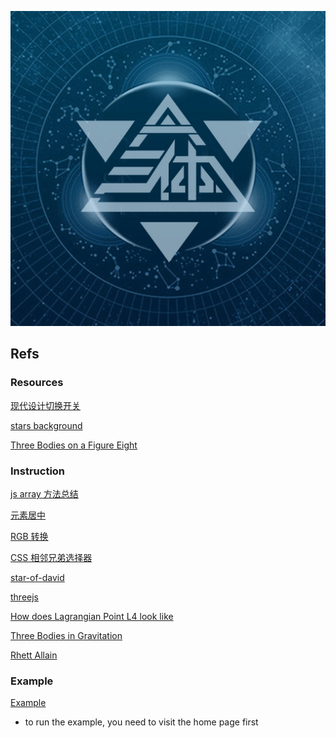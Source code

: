 ![](./tblogo.jpg)



## Refs

### Resources

[现代设计切换开关](https://www.html5tricks.com/pure-css3-checkbox-switch.html)

[stars background](https://github.com/NiklasKnaack/jquery-warpdrive-plugin)

[Three Bodies on a Figure Eight](http://www.artcompsci.org/msa/web/vol_1/v1_web/node45.html)

### Instruction

[js array 方法总结](http://www.w3school.com.cn/jsref/jsref_obj_array.asp)

[元素居中](https://www.w3cplus.com/css/elements-horizontally-center-with-css.html)

[RGB 转换](http://www.atool.org/colorpicker.php)

[CSS 相邻兄弟选择器](http://www.w3school.com.cn/css/css_selector_adjacent_sibling.asp)

[star-of-david](https://www.toptal.com/designers/htmlarrows/symbols/star-of-david/)

[threejs](https://threejs.org/docs/#api/materials/LineBasicMaterial)

[How does Lagrangian Point L4 look like](https://www.youtube.com/watch?v=2-kR7VaHyMg)

[Three Bodies in Gravitation](http://astro.u-strasbg.fr/~koppen/body/ThreeBodyHelp.html)

[Rhett Allain](https://www.wired.com/2016/06/way-solve-three-body-problem/)

### Example

[Example](https://yo1995.github.io/Daily_Web_Tasks/threebody/25/0.69/5/1/1/1/50/0.91/1.54/0.75/-0.35/0.25/-0.42/-0.39/0.82/-0.99/0.13/0.07/0.07/0.07/-0.06/0.75/1.53/-0.39/-0.3/-0.38/0.45/0.17)
- to run the example, you need to visit the home page first